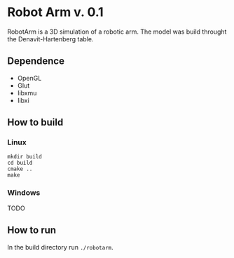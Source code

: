 # Robot Arm v. 0.1

RobotArm is a 3D simulation of a robotic arm. The model was build throught the Denavit-Hartenberg table.

## Dependence

* OpenGL
* Glut
* libxmu
* libxi

## How to build

### Linux

    mkdir build
    cd build
    cmake ..
    make

### Windows

TODO

## How to run

In the build directory run `./robotarm`.
